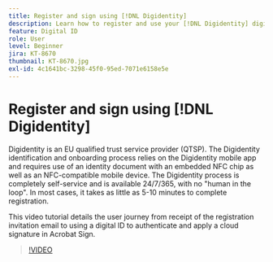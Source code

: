 ```yaml
---
title: Register and sign using [!DNL Digidentity]
description: Learn how to register and use your [!DNL Digidentity] digital ID with Acrobat Sign
feature: Digital ID
role: User
level: Beginner
jira: KT-8670
thumbnail: KT-8670.jpg
exl-id: 4c1641bc-3298-45f0-95ed-7071e6158e5e
---
```

# Register and sign using [!DNL Digidentity]

Digidentity is an EU qualified trust service provider (QTSP). The Digidentity identification and onboarding process relies on the Digidentity mobile app and requires use of an identity document with an embedded NFC chip as well as an NFC-compatible mobile device. The Digidentity process is completely self-service and is available 24/7/365, with no "human in the loop". In most cases, it takes as little as 5-10 minutes to complete registration.

This video tutorial details the user journey from receipt of the registration invitation email to using a digital ID to authenticate and apply a cloud signature in Acrobat Sign.

>[!VIDEO](https://video.tv.adobe.com/v/336991?quality=12&learn=on&hidetitle=true)
